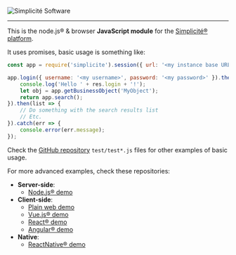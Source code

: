 ![Simplicit&eacute; Software](https://www.simplicite.io/resources/logos/logo250.png)
* * *

This is the node.js&reg; &amp; browser **JavaScript module** for the [Simplicit&eacute;&reg; platform](http://www.simplicitesoftware.com).

It uses promises, basic usage is something like:

```javascript
const app = require('simplicite').session({ url: '<my instance base URL>' });

app.login({ username: '<my username>', password: '<my password>' }).then(res => {
	console.log('Hello ' + res.login + '!');
	let obj = app.getBusinessObject('MyObject');
	return app.search();
}).then(list => {
	// Do something with the search results list
	// Etc.
}).catch(err => {
	console.error(err.message);
});
```

Check the [GitHub repository](https://github.com/simplicitesoftware/nodejs-api) `test/test*.js`
files for other examples of basic usage.

For more advanced examples, check these repositories:

- **Server-side**:
	- [Node.js&reg; demo](https://github.com/simplicitesoftware/nodejs-demo)
- **Client-side**:
	- [Plain web demo](https://github.com/simplicitesoftware/web-demo)
	- [Vue.js&reg; demo](https://github.com/simplicitesoftware/vue-demo)
	- [React&reg; demo](https://github.com/simplicitesoftware/react-demo)
	- [Angular&reg; demo](https://github.com/simplicitesoftware/angular-demo)
- **Native**:
	- [ReactNative&reg; demo](https://github.com/simplicitesoftware/react-native-demo)
